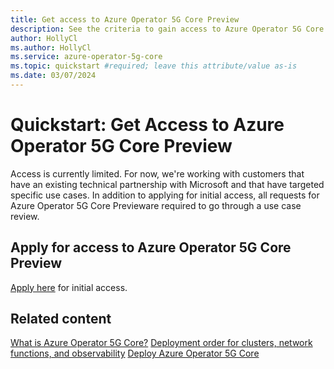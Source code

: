 ```yaml
---
title: Get access to Azure Operator 5G Core Preview
description: See the criteria to gain access to Azure Operator 5G Core Preview subscription, and apply for access.
author: HollyCl
ms.author: HollyCl
ms.service: azure-operator-5g-core
ms.topic: quickstart #required; leave this attribute/value as-is
ms.date: 03/07/2024
---
```


# Quickstart: Get Access to Azure Operator 5G Core Preview

Access is currently limited. For now, we're working with customers that have an existing technical partnership with Microsoft and that have targeted specific use cases. In addition to applying for initial access, all requests for Azure Operator 5G Core Previeware required to go through a use case review.

## Apply for access to Azure Operator 5G Core Preview

[Apply here](https://aka.ms/AO5GC-Activation-Request) for initial access.

## Related content

[What is Azure Operator 5G Core?](overview-product.md)
[Deployment order for clusters, network functions, and observability](concept-deployment-order.md)
[Deploy Azure Operator 5G Core](quickstart-deploy-5g-core.md)